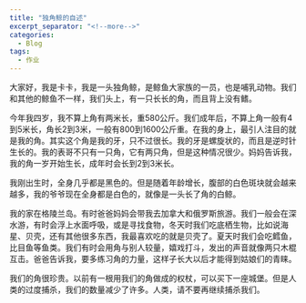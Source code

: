 ```yaml
---
title: "独角鲸的自述"
excerpt_separator: "<!--more-->"
categories:
  - Blog
tags:
  - 作业
---
```


大家好，我是卡卡，我是一头独角鲸，是鲸鱼大家族的一员，也是哺乳动物。我们和其他的鲸鱼不一样，我们头上，有一只长长的角，而且背上没有鳍。
<!--more-->

今年我四岁，我不算上角有两米长，重580公斤。我们成年后，不算上角一般有4到5米长，角长2到3米，一般有800到1600公斤重。在我的身上，最引人注目的就是我的角。其实这个角是我的牙，只不过很长。我的牙是螺旋状的，而且是逆时针生长的。我的表哥不只有一只角，它有两只角，但是这种情况很少。妈妈告诉我，我的角一岁开始生长，成年时会长到2到3米长。

我刚出生时，全身几乎都是黑色的。但是随着年龄增长，腹部的白色斑块就会越来越多，我的爷爷现在全身都是白色的，就像是一头长了角的白鲸。

我的家在格陵兰岛。有时爸爸妈妈会带我去加拿大和俄罗斯旅游。我们一般会在深水游，有时会浮上水面呼吸，或是寻找食物，冬天时我们吃底栖生物，比如说海星、贝壳，还有其他很多东西，我最喜欢吃的就是贝壳了。夏天时我们会吃鳕鱼，比目鱼等鱼类。我们有时会用角与别人较量，嬉戏打斗，发出的声音就像两只木棍互击。爸爸告诉我，要多练习角的力量，这样子长大以后才能得到姑娘们的青睐。

我们的角很珍贵。以前有一根用我们的角做成的权杖，可以买下一座城堡。但是人类的过度捕杀，我们的数量减少了许多。人类，请不要再继续捕杀我们。